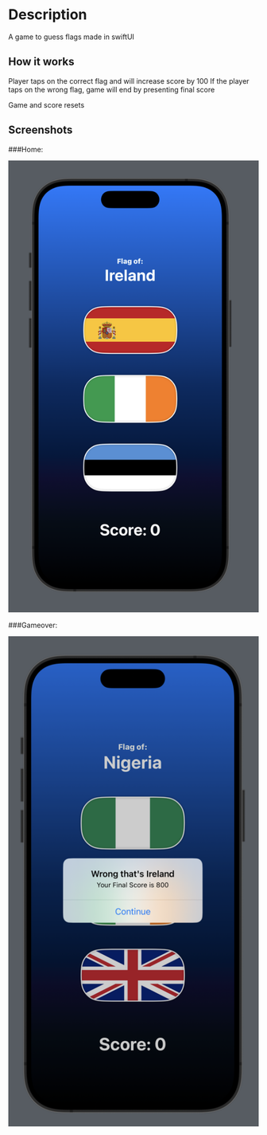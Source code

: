 #  Description

A game to guess flags made in swiftUI


## How it works
Player taps on the correct flag and will increase score by 100
If the player taps on the wrong flag, game will end by presenting final score

Game and score resets


## Screenshots
###Home:

![Home](GuessingGame/Assets.xcassets/gg_ss.imageset/gg_ss.png)

###Gameover:

![Final Screen](GuessingGame/Assets.xcassets/gg_gameover.imageset/gg_gameover.png)
